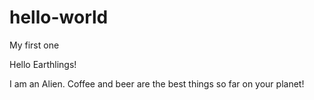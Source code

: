 # hello-world
My first one

Hello Earthlings!

I am an Alien. Coffee and beer are the best things so far on your planet!
